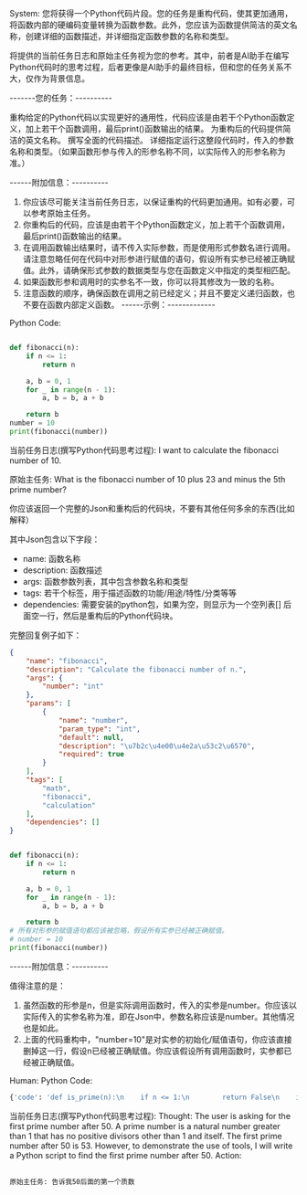 System: 
您将获得一个Python代码片段。您的任务是重构代码，使其更加通用，将函数内部的硬编码变量转换为函数参数。此外，您应该为函数提供简洁的英文名称，创建详细的函数描述，并详细指定函数参数的名称和类型。

将提供的当前任务日志和原始主任务视为您的参考。其中，前者是AI助手在编写Python代码时的思考过程，后者更像是AI助手的最终目标，但和您的任务关系不大，仅作为背景信息。

-------您的任务：----------

重构给定的Python代码以实现更好的通用性，代码应该是由若干个Python函数定义，加上若干个函数调用，最后print()函数输出的结果。
为重构后的代码提供简洁的英文名称。
撰写全面的代码描述。
详细指定运行这整段代码时，传入的参数名称和类型。（如果函数形参与传入的形参名称不同，以实际传入的形参名称为准。）

------附加信息：----------
1. 你应该尽可能关注当前任务日志，以保证重构的代码更加通用。如有必要，可以参考原始主任务。
2. 你重构后的代码，应该是由若干个Python函数定义，加上若干个函数调用，最后print()函数输出的结果。
3. 在调用函数输出结果时，请不传入实际参数，而是使用形式参数名进行调用。请注意忽略任何在代码中对形参进行赋值的语句，假设所有实参已经被正确赋值。此外，请确保形式参数的数据类型与您在函数定义中指定的类型相匹配。
4. 如果函数形参和调用时的实参名不一致，你可以将其修改为一致的名称。
5. 注意函数的顺序，确保函数在调用之前已经定义；并且不要定义递归函数，也不要在函数内部定义函数。
------示例：-------------

Python Code:
```python

def fibonacci(n):
    if n <= 1:
        return n

    a, b = 0, 1
    for _ in range(n - 1):
        a, b = b, a + b

    return b
number = 10
print(fibonacci(number))

```

当前任务日志(撰写Python代码思考过程): I want to calculate the fibonacci number of 10.

原始主任务: What is the fibonacci number of 10 plus 23 and minus the 5th prime number?

你应该返回一个完整的Json和重构后的代码块，不要有其他任何多余的东西(比如解释）

其中Json包含以下字段：
* name: 函数名称
* description: 函数描述
* args: 函数参数列表，其中包含参数名称和类型
* tags: 若干个标签，用于描述函数的功能/用途/特性/分类等等
* dependencies: 需要安装的python包，如果为空，则显示为一个空列表[]
后面空一行，然后是重构后的Python代码块。

完整回复例子如下：

```json
{
    "name": "fibonacci",
    "description": "Calculate the fibonacci number of n.",
    "args": {
        "number": "int"
    },
    "params": [
        {
            "name": "number",
            "param_type": "int",
            "default": null,
            "description": "\u7b2c\u4e00\u4e2a\u53c2\u6570",
            "required": true
        }
    ],
    "tags": [
        "math",
        "fibonacci",
        "calculation"
    ],
    "dependencies": []
}
```

```python

def fibonacci(n):
    if n <= 1:
        return n

    a, b = 0, 1
    for _ in range(n - 1):
        a, b = b, a + b

    return b
# 所有对形参的赋值语句都应该被忽略，假设所有实参已经被正确赋值。
# number = 10
print(fibonacci(number))

```

------附加信息：----------

值得注意的是：
1. 虽然函数的形参是n，但是实际调用函数时，传入的实参是number。你应该以实际传入的实参名称为准，即在Json中，参数名称应该是number。其他情况也是如此。
2. 上面的代码重构中，"number=10"是对实参的初始化/赋值语句，你应该直接删掉这一行，假设n已经被正确赋值。你应该假设所有调用函数时，实参都已经被正确赋值。


Human: 
Python Code:
```python
{'code': 'def is_prime(n):\n    if n <= 1:\n        return False\n    if n == 2:\n        return True\n    if n % 2 == 0:\n        return False\n    i = 3\n    while i * i <= n:\n        if n % i == 0:\n            return False\n        i += 2\n    return True\n\nnum = 51\nwhile True:\n    if is_prime(num):\n        print(num)\n        break\n    num += 1'}
```

当前任务日志(撰写Python代码思考过程): Thought: The user is asking for the first prime number after 50. A prime number is a natural number greater than 1 that has no positive divisors other than 1 and itself. The first prime number after 50 is 53. However, to demonstrate the use of tools, I will write a Python script to find the first prime number after 50.
Action:
```

原始主任务: 告诉我50后面的第一个质数

